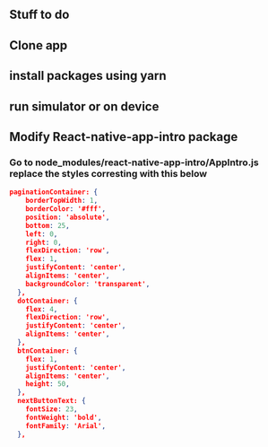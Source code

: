 ## Stuff to do

## Clone app

## install packages using yarn

## run simulator or on device

## 

## Modify React-native-app-intro package 
### Go to node_modules/react-native-app-intro/AppIntro.js replace the styles corresting with this below

```json
paginationContainer: {
    borderTopWidth: 1,  
    borderColor: '#fff',
    position: 'absolute',
    bottom: 25,
    left: 0,
    right: 0,
    flexDirection: 'row',
    flex: 1,
    justifyContent: 'center',
    alignItems: 'center',
    backgroundColor: 'transparent',
  },
  dotContainer: {
    flex: 4,
    flexDirection: 'row',
    justifyContent: 'center',
    alignItems: 'center',
  },
  btnContainer: {
    flex: 1,
    justifyContent: 'center',
    alignItems: 'center',
    height: 50,
  },
  nextButtonText: {
    fontSize: 23,
    fontWeight: 'bold',
    fontFamily: 'Arial',
  },
  ```